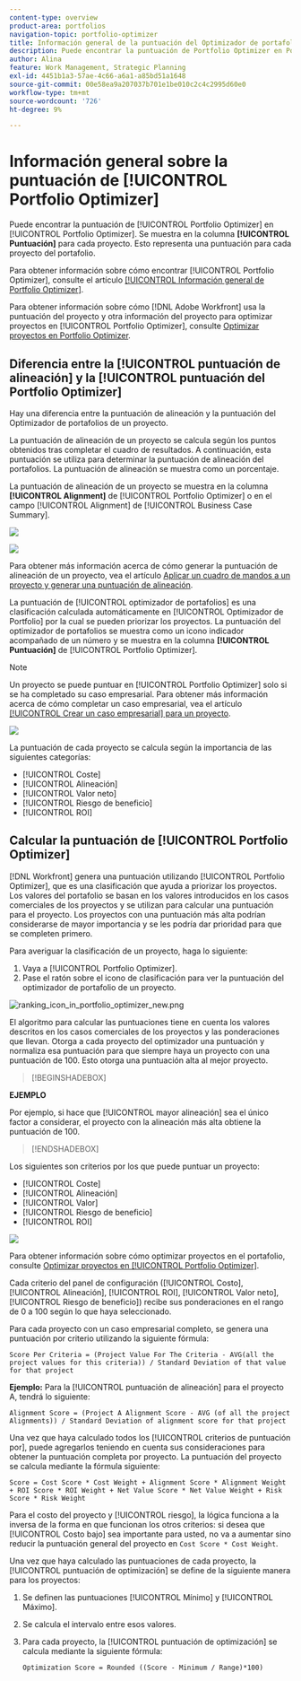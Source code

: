 ```yaml
---
content-type: overview
product-area: portfolios
navigation-topic: portfolio-optimizer
title: Información general de la puntuación del Optimizador de portafolios
description: Puede encontrar la puntuación de Portfolio Optimizer en Portfolio Optimizer. Se muestra en la columna [!UICONTROL Puntuación] para cada proyecto. Esto representa una puntuación para cada proyecto del portafolio.
author: Alina
feature: Work Management, Strategic Planning
exl-id: 4451b1a3-57ae-4c66-a6a1-a85bd51a1648
source-git-commit: 00e58ea9a207037b701e1be010c2c4c2995d60e0
workflow-type: tm+mt
source-wordcount: '726'
ht-degree: 9%

---
```


# Información general sobre la puntuación de [!UICONTROL Portfolio Optimizer]

<!--Audited: 01/2025-->

Puede encontrar la puntuación de [!UICONTROL Portfolio Optimizer] en [!UICONTROL Portfolio Optimizer]. Se muestra en la columna **[!UICONTROL Puntuación]** para cada proyecto. Esto representa una puntuación para cada proyecto del portafolio.

Para obtener información sobre cómo encontrar [!UICONTROL Portfolio Optimizer], consulte el artículo [[!UICONTROL Información general de Portfolio Optimizer]](../../../manage-work/portfolios/portfolio-optimizer/portfolio-optimizer-overview.md).

Para obtener información sobre cómo [!DNL Adobe Workfront] usa la puntuación del proyecto y otra información del proyecto para optimizar proyectos en [!UICONTROL Portfolio Optimizer], consulte [Optimizar proyectos en Portfolio Optimizer](../../../manage-work/portfolios/portfolio-optimizer/optimize-projects-in-portfolio-optimizer.md).

## Diferencia entre la [!UICONTROL puntuación de alineación] y la [!UICONTROL puntuación del Portfolio Optimizer]

Hay una diferencia entre la puntuación de alineación y la puntuación del Optimizador de portafolios de un proyecto.

La puntuación de alineación de un proyecto se calcula según los puntos obtenidos tras completar el cuadro de resultados. A continuación, esta puntuación se utiliza para determinar la puntuación de alineación del portafolios. La puntuación de alineación se muestra como un porcentaje.

La puntuación de alineación de un proyecto se muestra en la columna **[!UICONTROL Alignment]** de [!UICONTROL Portfolio Optimizer] o en el campo [!UICONTROL Alignment] de [!UICONTROL Business Case Summary].

![](assets/business-case-summary-aligned-field-highlighted.png)

![](assets/project-alignment-score-portfolio-optimizer-highlighted-350x174.png)

Para obtener más información acerca de cómo generar la puntuación de alineación de un proyecto, vea el artículo [Aplicar un cuadro de mandos a un proyecto y generar una puntuación de alineación](../../../manage-work/projects/define-a-business-case/apply-scorecard-to-project-to-generate-alignment-score.md).

La puntuación de [!UICONTROL optimizador de portafolios] es una clasificación calculada automáticamente en [!UICONTROL Optimizador de Portfolio] por la cual se pueden priorizar los proyectos. La puntuación del optimizador de portafolios se muestra como un icono indicador acompañado de un número y se muestra en la columna **[!UICONTROL Puntuación]** de [!UICONTROL Portfolio Optimizer].

>[!NOTE]
>
>Un proyecto se puede puntuar en [!UICONTROL Portfolio Optimizer] solo si se ha completado su caso empresarial. Para obtener más información acerca de cómo completar un caso empresarial, vea el artículo [[!UICONTROL Crear un caso empresarial] para un proyecto](../../../manage-work/projects/define-a-business-case/create-business-case.md).

![](assets/portfolio-optimizer-project-score-highlighted-350x132.png)

La puntuación de cada proyecto se calcula según la importancia de las siguientes categorías:

* [!UICONTROL Coste]
* [!UICONTROL Alineación]
* [!UICONTROL Valor neto]
* [!UICONTROL Riesgo de beneficio]
* [!UICONTROL ROI]

## Calcular la puntuación de [!UICONTROL Portfolio Optimizer]

<!--
<p data-mc-conditions="QuicksilverOrClassic.Draft mode">(NOTE: This was edited based on this issue, per Anna: https://hub.workfront.com/issue/603d0c58000095ea0bc00ce5e2110693/overview)</p>
-->

[!DNL Workfront] genera una puntuación utilizando [!UICONTROL Portfolio Optimizer], que es una clasificación que ayuda a priorizar los proyectos. Los valores del portafolio se basan en los valores introducidos en los casos comerciales de los proyectos y se utilizan para calcular una puntuación para el proyecto. Los proyectos con una puntuación más alta podrían considerarse de mayor importancia y se les podría dar prioridad para que se completen primero.

Para averiguar la clasificación de un proyecto, haga lo siguiente:

1. Vaya a [!UICONTROL Portfolio Optimizer].
1. Pase el ratón sobre el icono de clasificación para ver la puntuación del optimizador de portafolio de un proyecto.

![ranking_icon_in_portfolio_optimizer_new.png](assets/ranking-icon-in-portfolio-optimizer-new-350x160.png)

El algoritmo para calcular las puntuaciones tiene en cuenta los valores descritos en los casos comerciales de los proyectos y las ponderaciones que llevan. Otorga a cada proyecto del optimizador una puntuación y normaliza esa puntuación para que siempre haya un proyecto con una puntuación de 100. Esto otorga una puntuación alta al mejor proyecto.

>[!BEGINSHADEBOX]

**EJEMPLO**

Por ejemplo, si hace que [!UICONTROL mayor alineación] sea el único factor a considerar, el proyecto con la alineación más alta obtiene la puntuación de 100.

>[!ENDSHADEBOX]

Los siguientes son criterios por los que puede puntuar un proyecto:

* [!UICONTROL Coste]
* [!UICONTROL Alineación]
* [!UICONTROL Valor]
* [!UICONTROL Riesgo de beneficio]
* [!UICONTROL ROI]

![](assets/optimizer-sliding-value-options-350x77.png)

Para obtener información sobre cómo optimizar proyectos en el portafolio, consulte [Optimizar proyectos en [!UICONTROL Portfolio Optimizer]](../../../manage-work/portfolios/portfolio-optimizer/optimize-projects-in-portfolio-optimizer.md).

Cada criterio del panel de configuración ([!UICONTROL Costo], [!UICONTROL Alineación], [!UICONTROL ROI], [!UICONTROL Valor neto], [!UICONTROL Riesgo de beneficio]) recibe sus ponderaciones en el rango de 0 a 100 según lo que haya seleccionado.

Para cada proyecto con un caso empresarial completo, se genera una puntuación por criterio utilizando la siguiente fórmula:

```
Score Per Criteria = (Project Value For The Criteria - AVG(all the project values for this criteria)) / Standard Deviation of that value for that project
```

**Ejemplo:** Para la [!UICONTROL puntuación de alineación] para el proyecto A, tendrá lo siguiente:

```
Alignment Score = (Project A Alignment Score - AVG (of all the project Alignments)) / Standard Deviation of alignment score for that project
```

Una vez que haya calculado todos los [!UICONTROL criterios de puntuación por], puede agregarlos teniendo en cuenta sus consideraciones para obtener la puntuación completa por proyecto. La puntuación del proyecto se calcula mediante la fórmula siguiente:

```
Score = Cost Score * Cost Weight + Alignment Score * Alignment Weight + ROI Score * ROI Weight + Net Value Score * Net Value Weight + Risk Score * Risk Weight
```

Para el costo del proyecto y [!UICONTROL riesgo], la lógica funciona a la inversa de la forma en que funcionan los otros criterios: si desea que [!UICONTROL Costo bajo] sea importante para usted, no va a aumentar sino reducir la puntuación general del proyecto en `Cost Score * Cost Weight`.

Una vez que haya calculado las puntuaciones de cada proyecto, la [!UICONTROL puntuación de optimización] se define de la siguiente manera para los proyectos:

1. Se definen las puntuaciones [!UICONTROL Mínimo] y [!UICONTROL Máximo].
1. Se calcula el intervalo entre esos valores.
1. Para cada proyecto, la [!UICONTROL puntuación de optimización] se calcula mediante la siguiente fórmula:

   ```
   Optimization Score = Rounded ((Score - Minimum / Range)*100)
   ```

